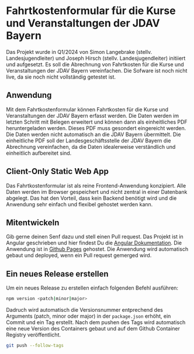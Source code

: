 # Fahrtkostenformular für die Kurse und Veranstaltungen der JDAV Bayern

Das Projekt wurde in Q1/2024 von Simon Langebrake (stellv. Landesjugendleiter) und Joseph Hirsch (stellv. Landesjugendleiter) initiiert und aufgesetzt. Es soll die Abrechnung von Fahrtkosten für die Kurse und Veranstaltungen der JDAV Bayern vereinfachen. Die Sofware ist noch nicht live, da sie noch nicht vollständig getestet ist.

## Anwendung

Mit dem Fahrtkostenformular können Fahrtkosten für die Kurse und Veranstaltungen der JDAV Bayern erfasst werden. Die Daten werden im letzten Schritt mit Belegen erweitert und können dann als einheitliches PDF heruntergeladen werden. Dieses PDF muss gesondert eingereicht werden. Die Daten werden nicht automatisch an die JDAV Bayern übermittelt. Die einheitliche PDF soll der Landesgeschäftsstelle der JDAV Bayern die Abrechnung vereinfachen, da die Daten idealerweise verständlich und einheitlich aufbereitet sind.

## Client-Only Static Web App

Das Fahrtkostenformular ist als reine Frontend-Anwendung konzipiert. Alle Daten werden im Browser gespeichert und nicht zentral in einer Datenbank abgelegt. Das hat den Vorteil, dass kein Backend benötigt wird und die Anwendung sehr einfach und flexibel gehostet werden kann.

## Mitentwickeln

Gib gerne deinen Senf dazu und stell einen Pull request. Das Projekt ist in Angular geschrieben und hier findest Du die [Angular Dokumentation](https://angular.io/docs). Die Anwendung ist in [Github Pages](https://pages.github.com/) gehostet. Die Anwendung wird automatisch gebaut und deployed, wenn ein Pull request gemerged wird.

## Ein neues Release erstellen

Um ein neues Release zu erstellen einfach folgenden Befehl ausführen:

```bash
npm version <patch|minor|major>
```

Dadruch wird automatisch die Versionsnummer entprechend des Arguments (patch, minor oder major) in der `package.json` erhöht, ein Commit und ein Tag erstellt.
Nach dem pushen des Tags wird automatisch eine neue Version des Containers gebaut und auf dem Github Container Registry veröffentlicht.

```bash
git push --follow-tags
```
